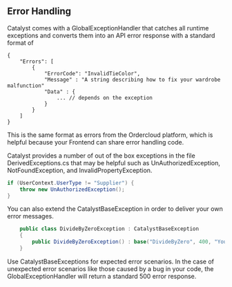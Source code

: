 ## Error Handling  

Catalyst comes with a GlobalExceptionHandler that catches all runtime exceptions and converts them into an API error response with a standard format of
```jsonc
{
	"Errors": [
        {
            "ErrorCode": "InvalidTieColor",
		    "Message" : "A string describing how to fix your wardrobe malfunction"
		    "Data" : {
			    ... // depends on the exception
		    }
        }
    ]
}
```

This is the same format as errors from the Ordercloud platform, which is helpful because your Frontend can share error handling code. 

Catalyst provides a number of out of the box exceptions in the file DerivedExceptions.cs that may be helpful such as UnAuthorizedException, NotFoundException, and InvalidPropertyException.

```c#
if (UserContext.UserType != "Supplier") {
	throw new UnAuthorizedException();
}
```

You can also extend the CatalystBaseException in order to deliver your own error messages.

```c#
    public class DivideByZeroException : CatalystBaseException
    {
        public DivideByZeroException() : base("DivideByZero", 400, "You have violated a fundamental mathmatical law.") { }
    }
```

Use CatalystBaseExceptions for expected error scenarios. In the case of unexpected error scenarios like those caused by a bug in your code, the GlobalExceptionHandler will return a standard 500 error response. 

